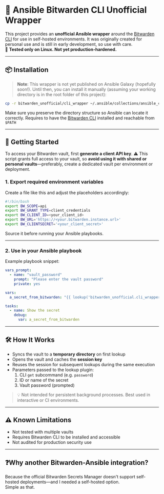 # 🔐 Ansible Bitwarden CLI Unofficial Wrapper

This project provides an **unofficial Ansible wrapper** around the [Bitwarden CLI](https://bitwarden.com/help/cli/) for use in self-hosted environments. It was originally created for personal use and is still in early development, so use with care.  
🧪 **Tested only on Linux. Not yet production-hardened.**

---

## 📦 Installation

> **Note**: This wrapper is not yet published on Ansible Galaxy (hopefully soon!). Until then, you can install it manually (assuming your working directory is in the root folder of this project):

```bash
cp -r bitwarden_unofficial/cli_wrapper ~/.ansible/collections/ansible_collections/bitwarden_unofficial/cli_wrapper
```

Make sure you preserve the directory structure so Ansible can locate it correctly.
Requires to have the [Bitwarden CLI](https://bitwarden.com/help/cli/) installed and reachable from `$PATH`

---

## 🚀 Getting Started

To access your Bitwarden vault, first **generate a client API key**. ⚠️ This script grants full access to your vault, so **avoid using it with shared or personal vaults**—preferably, create a dedicated vault per environment or deployment.

### 1. Export required environment variables

Create a file like this and adjust the placeholders accordingly:

```bash
#!/bin/bash
export BW_SCOPE=api
export BW_GRANT_TYPE=client_credentials
export BW_CLIENT_ID=<your_client_id>
export BW_URL='https://<your.bitwarden.instance.url>'
export BW_CLIENTSECRET='<your_client_secret>'
```

Source it before running your Ansible playbooks.

---

### 2. Use in your Ansible playbook

Example playbook snippet:

```yaml
vars_prompt:
  - name: "vault_password"
    prompt: "Please enter the vault password"
    private: yes

vars:
  a_secret_from_bitwarden: "{{ lookup('bitwarden_unofficial.cli_wrapper.lookup', 'password', '<secret_id>', vault_password) }}"

tasks:
  - name: Show the secret
    debug:
      var: a_secret_from_bitwarden
```

---

## 🛠️ How It Works

- Syncs the vault to a **temporary directory** on first lookup
- Opens the vault and caches the **session key**
- Reuses the session for subsequent lookups during the same execution
- Parameters passed to the lookup plugin:
  1. CLI `get` subcommand (e.g. `password`)
  2. ID or name of the secret
  3. Vault password (prompted)

> 💡 Not intended for persistent background processes. Best used in interactive or CI environments.

---

## ⚠️ Known Limitations

- Not tested with multiple vaults
- Requires Bitwarden CLI to be installed and accessible
- Not audited for production security use

---

## ❓Why another Bitwarden-Ansible integration?

Because the official Bitwarden Secrets Manager doesn't support self-hosted deployments—and I needed a self-hosted option.  
Simple as that.